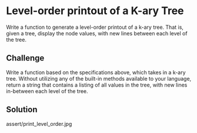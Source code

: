 # Level-order printout of a K-ary Tree
Write a function to generate a level-order printout of a k-ary tree. That is, given a tree, display the node values, with new lines between each level of the tree.

## Challenge
Write a function based on the specifications above, which takes in a k-ary tree. Without utilizing any of the built-in methods available to your language, return a string that contains a listing of all values in the tree, with new lines in-between each level of the tree.

## Solution
assert/print_level_order.jpg

